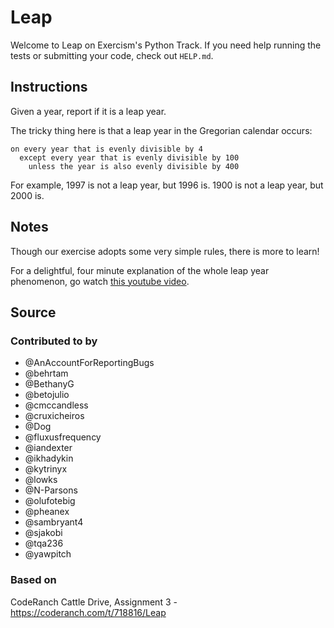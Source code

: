 # Leap

Welcome to Leap on Exercism's Python Track.
If you need help running the tests or submitting your code, check out `HELP.md`.

## Instructions

Given a year, report if it is a leap year.

The tricky thing here is that a leap year in the Gregorian calendar occurs:

```text
on every year that is evenly divisible by 4
  except every year that is evenly divisible by 100
    unless the year is also evenly divisible by 400
```

For example, 1997 is not a leap year, but 1996 is.
1900 is not a leap year, but 2000 is.

## Notes

Though our exercise adopts some very simple rules, there is more to learn!

For a delightful, four minute explanation of the whole leap year phenomenon, go watch [this youtube video][video].

[video]: https://www.youtube.com/watch?v=xX96xng7sAE

## Source

### Contributed to by

- @AnAccountForReportingBugs
- @behrtam
- @BethanyG
- @betojulio
- @cmccandless
- @cruxicheiros
- @Dog
- @fluxusfrequency
- @iandexter
- @ikhadykin
- @kytrinyx
- @lowks
- @N-Parsons
- @olufotebig
- @pheanex
- @sambryant4
- @sjakobi
- @tqa236
- @yawpitch

### Based on

CodeRanch Cattle Drive, Assignment 3 - https://coderanch.com/t/718816/Leap
